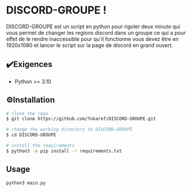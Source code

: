 
# DISCORD-GROUPE !

DISCORD-GROUPE est un script en python pour rigoler deux minute qui vous permet de changer les regions discord dans un groupe ce qui a pour effet de le rendre inaccessible pour qu'il fonctionne vous devez être en 1920x1080 et lancer le script sur la page de discord en grand ouvert.

## ✔️Exigences

 - Python >= 3.10

## ⚙️Installation



```bash
# clone the repo
$ git clone https://github.com/Tokaref/DISCORD-GROUPE.git

# change the working directory to DISCORD-GROUPE
$ cd DISCORD-GROUPE

# install the requirements
$ python3 -m pip install -r requirements.txt
```
    
## Usage

```bash
python3 main.py

```
